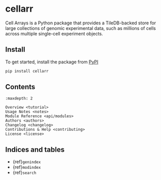 # cellarr

Cell Arrays is a Python package that provides a TileDB-backed store for large collections of genomic experimental data, such as millions of cells across multiple single-cell experiment objects.

## Install

To get started, install the package from [PyPI](https://pypi.org/project/cellarr/)

```bash
pip install cellarr
```

## Contents

```{toctree}
:maxdepth: 2

Overview <tutorial>
Usage Notes <notes>
Module Reference <api/modules>
Authors <authors>
Changelog <changelog>
Contributions & Help <contributing>
License <license>
```

## Indices and tables

* {ref}`genindex`
* {ref}`modindex`
* {ref}`search`

[Sphinx]: http://www.sphinx-doc.org/
[Markdown]: https://daringfireball.net/projects/markdown/
[reStructuredText]: http://www.sphinx-doc.org/en/master/usage/restructuredtext/basics.html
[MyST]: https://myst-parser.readthedocs.io/en/latest/
